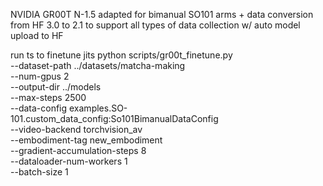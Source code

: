 NVIDIA GR00T N-1.5 adapted for bimanual SO101 arms + data conversion from HF 3.0 to 2.1 to support all types of data collection w/ auto model upload to HF

run ts to finetune jits
python scripts/gr00t_finetune.py \
  --dataset-path ../datasets/matcha-making \
  --num-gpus 2 \
  --output-dir ../models \
  --max-steps 2500 \
  --data-config examples.SO-101.custom_data_config:So101BimanualDataConfig \
  --video-backend torchvision_av \
  --embodiment-tag new_embodiment \
  --gradient-accumulation-steps 8 \
  --dataloader-num-workers 1 \
  --batch-size 1
